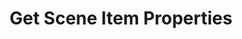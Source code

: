 ---
title: Get Scene Item Properties
description: Get the source properties of a scene item
variables:
  - name: props.bounds.alignment
    type: string
    description: The alignment of the bounding box
  - name: props.bounds.type
    type: string
    description: The type of bounding box
    value: OBS_BOUNDS_STRETCH, OBS_BOUNDS_SCALE_INNER, OBS_BOUNDS_SCALE_OUTER, OBS_BOUNDS_SCALE_TO_WIDTH, OBS_BOUNDS_SCALE_TO_HEIGHT, OBS_BOUNDS_MAX_ONLY or OBS_BOUNDS_NONE
  - name: props.bounds.x
    type: number
    description: The width of the bounding box
  - name: props.bounds.y
    type: number
    description: The height of the bounding box
  - name: props.crop.bottom
    type: number
    description: The number of pixels cropped off the bottom of the source before scaling
  - name: props.crop.left
    type: number
    description: The number of pixels cropped off the left of the source before scaling
  - name: props.crop.right
    type: number
    description: The number of pixels cropped off the right of the source before scaling
  - name: props.crop.top
    type: number
    description: The number of pixels cropped off the top of the source before scaling
  - name: props.height
    type: number
    description: Scene item height (base source height multiplied by the vertical scaling factor)
  - name: props.itemId
    type: string
    description: The scene Item id
  - name: props.locked
    type: boolean
    description: If the source's transform is locked
    value: True
  - name: props.message-id
    type: string
    description: The id of the message
  - name: props.muted
    type: boolean
    description: If the source is muted
    value: True
  - name: props.name
    type: string
    description: Scene Item name
  - name: props.position.alignment
    type: string
    description: The point on the source that the item is manipulated from. The sum of 1=Left or 2=Right, and 4=Top or 8=Bottom, or omit to centre on that axis
  - name: props.position.x
    type: number
    description: The x position of the source from the left
  - name: props.position.y
    type: number
    description: The y position of the source from the top
  - name: props.rotation
    type: number
    description: The clockwise rotation of the item in degrees around the point of alignment
  - name: props.scale.filter
    type: string
    description: The scale filter of the source
    value: OBS_SCALE_DISABLE, OBS_SCALE_POINT, OBS_SCALE_BICUBIC, OBS_SCALE_BILINEAR, OBS_SCALE_LANCZOS or OBS_SCALE_AREA
  - name: props.scale.x
    type: number
    description: The x-scale factor of the source
  - name: props.scale.y
    type: number
    description: The y-scale factor of the source
  - name: props.sourceHeight
    type: number
    description: Base source (without scaling) of the source
  - name: props.sourceWidth
    type: number
    description: Base width (without scaling) of the source
  - name: props.status
    type: string
    description: The status of the sub-action
  - name: props.visible
    type: boolean
    description: If the source is visible
    value: True
  - name: props.width
    type: number
    description: Scene item width (base source width multiplied by the horizontal scaling factor)
  - name: props.groupChildren[#].<one of these above>
    type: any
    description: List of children (if this item is a group)
  - name: props._json
    type: string
    description: Everything above in a json format
parameters:
  - name: Connection
    import: obs-studio/connection
  - name: Scene
    import: obs-studio/scene
  - name: Source
    import: obs-studio/source
csharpMethods:
  - ObsGetSceneItemProperties
---